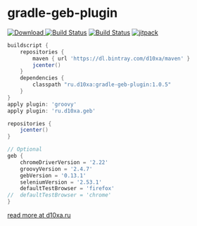 # gradle-geb-plugin

[![Download](https://api.bintray.com/packages/d10xa/maven/ru.d10xa%3Agradle-geb-plugin/images/download.svg) ](https://bintray.com/d10xa/maven/ru.d10xa%3Agradle-geb-plugin/_latestVersion)
[![Build Status](https://travis-ci.org/d10xa/gradle-geb-plugin.svg?branch=master)](https://travis-ci.org/d10xa/gradle-geb-plugin)
[![Build Status](https://snap-ci.com/d10xa/gradle-geb-plugin/branch/master/build_image)](https://snap-ci.com/d10xa/gradle-geb-plugin/branch/master)
[![jitpack](https://jitpack.io/v/ru.d10xa/gradle-geb-plugin.svg)](https://jitpack.io/#ru.d10xa/gradle-geb-plugin)

```groovy
buildscript {
    repositories {
        maven { url 'https://dl.bintray.com/d10xa/maven' }
        jcenter()
    }
    dependencies {
        classpath "ru.d10xa:gradle-geb-plugin:1.0.5"
    }
}
apply plugin: 'groovy'
apply plugin: 'ru.d10xa.geb'

repositories {
    jcenter()
}

// Optional
geb {
    chromeDriverVersion = '2.22'
    groovyVersion = '2.4.7'
    gebVersion = '0.13.1'
    seleniumVersion = '2.53.1'
    defaultTestBrowser = 'firefox'
//  defaultTestBrowser = 'chrome'
}
```

[read more at d10xa.ru](http://d10xa.ru/2015/09/geb-getting-started)
